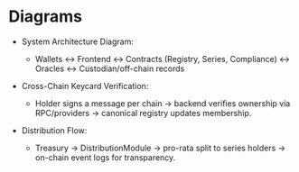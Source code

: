 # Diagrams

- System Architecture Diagram:
  - Wallets ↔ Frontend ↔ Contracts (Registry, Series, Compliance) ↔ Oracles ↔ Custodian/off-chain records

- Cross-Chain Keycard Verification:
  - Holder signs a message per chain → backend verifies ownership via RPC/providers → canonical registry updates membership.

- Distribution Flow:
  - Treasury → DistributionModule → pro-rata split to series holders → on-chain event logs for transparency.